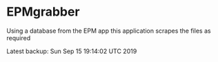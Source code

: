 # EPMgrabber
Using a database from the EPM app this application scrapes the files as required


Latest backup: Sun Sep 15 19:14:02 UTC 2019
